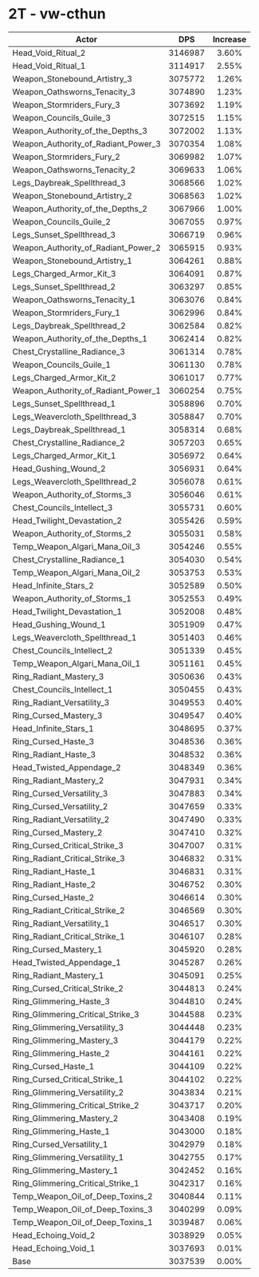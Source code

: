 # 2T - vw-cthun
| Actor | DPS | Increase |
|---|:---:|:---:|
|Head_Void_Ritual_2|3146987|3.60%|
|Head_Void_Ritual_1|3114917|2.55%|
|Weapon_Stonebound_Artistry_3|3075772|1.26%|
|Weapon_Oathsworns_Tenacity_3|3074890|1.23%|
|Weapon_Stormriders_Fury_3|3073692|1.19%|
|Weapon_Councils_Guile_3|3072515|1.15%|
|Weapon_Authority_of_the_Depths_3|3072002|1.13%|
|Weapon_Authority_of_Radiant_Power_3|3070354|1.08%|
|Weapon_Stormriders_Fury_2|3069982|1.07%|
|Weapon_Oathsworns_Tenacity_2|3069633|1.06%|
|Legs_Daybreak_Spellthread_3|3068566|1.02%|
|Weapon_Stonebound_Artistry_2|3068563|1.02%|
|Weapon_Authority_of_the_Depths_2|3067966|1.00%|
|Weapon_Councils_Guile_2|3067055|0.97%|
|Legs_Sunset_Spellthread_3|3066719|0.96%|
|Weapon_Authority_of_Radiant_Power_2|3065915|0.93%|
|Weapon_Stonebound_Artistry_1|3064261|0.88%|
|Legs_Charged_Armor_Kit_3|3064091|0.87%|
|Legs_Sunset_Spellthread_2|3063297|0.85%|
|Weapon_Oathsworns_Tenacity_1|3063076|0.84%|
|Weapon_Stormriders_Fury_1|3062996|0.84%|
|Legs_Daybreak_Spellthread_2|3062584|0.82%|
|Weapon_Authority_of_the_Depths_1|3062414|0.82%|
|Chest_Crystalline_Radiance_3|3061314|0.78%|
|Weapon_Councils_Guile_1|3061130|0.78%|
|Legs_Charged_Armor_Kit_2|3061017|0.77%|
|Weapon_Authority_of_Radiant_Power_1|3060254|0.75%|
|Legs_Sunset_Spellthread_1|3058896|0.70%|
|Legs_Weavercloth_Spellthread_3|3058847|0.70%|
|Legs_Daybreak_Spellthread_1|3058314|0.68%|
|Chest_Crystalline_Radiance_2|3057203|0.65%|
|Legs_Charged_Armor_Kit_1|3056972|0.64%|
|Head_Gushing_Wound_2|3056931|0.64%|
|Legs_Weavercloth_Spellthread_2|3056078|0.61%|
|Weapon_Authority_of_Storms_3|3056046|0.61%|
|Chest_Councils_Intellect_3|3055731|0.60%|
|Head_Twilight_Devastation_2|3055426|0.59%|
|Weapon_Authority_of_Storms_2|3055031|0.58%|
|Temp_Weapon_Algari_Mana_Oil_3|3054246|0.55%|
|Chest_Crystalline_Radiance_1|3054030|0.54%|
|Temp_Weapon_Algari_Mana_Oil_2|3053753|0.53%|
|Head_Infinite_Stars_2|3052589|0.50%|
|Weapon_Authority_of_Storms_1|3052553|0.49%|
|Head_Twilight_Devastation_1|3052008|0.48%|
|Head_Gushing_Wound_1|3051909|0.47%|
|Legs_Weavercloth_Spellthread_1|3051403|0.46%|
|Chest_Councils_Intellect_2|3051339|0.45%|
|Temp_Weapon_Algari_Mana_Oil_1|3051161|0.45%|
|Ring_Radiant_Mastery_3|3050636|0.43%|
|Chest_Councils_Intellect_1|3050455|0.43%|
|Ring_Radiant_Versatility_3|3049553|0.40%|
|Ring_Cursed_Mastery_3|3049547|0.40%|
|Head_Infinite_Stars_1|3048695|0.37%|
|Ring_Cursed_Haste_3|3048536|0.36%|
|Ring_Radiant_Haste_3|3048532|0.36%|
|Head_Twisted_Appendage_2|3048349|0.36%|
|Ring_Radiant_Mastery_2|3047931|0.34%|
|Ring_Cursed_Versatility_3|3047883|0.34%|
|Ring_Cursed_Versatility_2|3047659|0.33%|
|Ring_Radiant_Versatility_2|3047490|0.33%|
|Ring_Cursed_Mastery_2|3047410|0.32%|
|Ring_Cursed_Critical_Strike_3|3047007|0.31%|
|Ring_Radiant_Critical_Strike_3|3046832|0.31%|
|Ring_Radiant_Haste_1|3046831|0.31%|
|Ring_Radiant_Haste_2|3046752|0.30%|
|Ring_Cursed_Haste_2|3046614|0.30%|
|Ring_Radiant_Critical_Strike_2|3046569|0.30%|
|Ring_Radiant_Versatility_1|3046517|0.30%|
|Ring_Radiant_Critical_Strike_1|3046107|0.28%|
|Ring_Cursed_Mastery_1|3045920|0.28%|
|Head_Twisted_Appendage_1|3045287|0.26%|
|Ring_Radiant_Mastery_1|3045091|0.25%|
|Ring_Cursed_Critical_Strike_2|3044813|0.24%|
|Ring_Glimmering_Haste_3|3044810|0.24%|
|Ring_Glimmering_Critical_Strike_3|3044588|0.23%|
|Ring_Glimmering_Versatility_3|3044448|0.23%|
|Ring_Glimmering_Mastery_3|3044179|0.22%|
|Ring_Glimmering_Haste_2|3044161|0.22%|
|Ring_Cursed_Haste_1|3044109|0.22%|
|Ring_Cursed_Critical_Strike_1|3044102|0.22%|
|Ring_Glimmering_Versatility_2|3043834|0.21%|
|Ring_Glimmering_Critical_Strike_2|3043717|0.20%|
|Ring_Glimmering_Mastery_2|3043408|0.19%|
|Ring_Glimmering_Haste_1|3043000|0.18%|
|Ring_Cursed_Versatility_1|3042979|0.18%|
|Ring_Glimmering_Versatility_1|3042755|0.17%|
|Ring_Glimmering_Mastery_1|3042452|0.16%|
|Ring_Glimmering_Critical_Strike_1|3042317|0.16%|
|Temp_Weapon_Oil_of_Deep_Toxins_2|3040844|0.11%|
|Temp_Weapon_Oil_of_Deep_Toxins_3|3040299|0.09%|
|Temp_Weapon_Oil_of_Deep_Toxins_1|3039487|0.06%|
|Head_Echoing_Void_2|3038929|0.05%|
|Head_Echoing_Void_1|3037693|0.01%|
|Base|3037539|0.00%|
